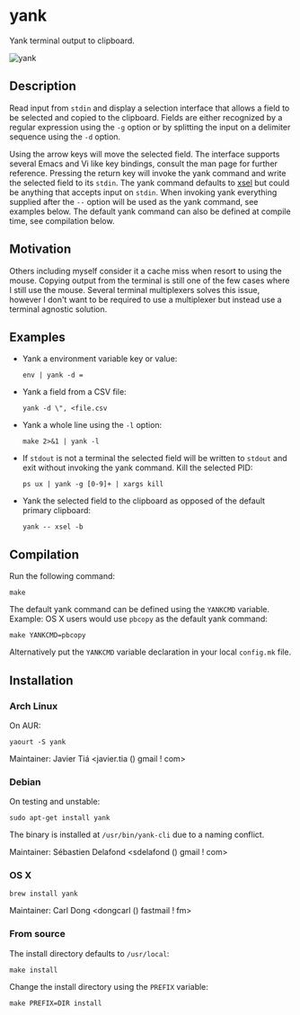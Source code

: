 yank
====

Yank terminal output to clipboard.

![yank](https://raw.githubusercontent.com/mptre/yank/gh-pages/screencast.gif)

Description
-----------

Read input from `stdin` and display a selection interface that allows a field to
be selected and copied to the clipboard.
Fields are either recognized by a regular expression using the `-g` option or by
splitting the input on a delimiter sequence using the `-d` option.

Using the arrow keys will move the selected field.
The interface supports several Emacs and Vi like key bindings, consult the man
page for further reference.
Pressing the return key will invoke the yank command and write the selected
field to its `stdin`.
The yank command defaults to [xsel] but could be anything that accepts input on
`stdin`.
When invoking yank everything supplied after the `--` option will be used as the
yank command, see examples below.
The default yank command can also be defined at compile time, see compilation
below.

Motivation
----------

Others including myself consider it a cache miss when resort to using the mouse.
Copying output from the terminal is still one of the few cases where I still use
the mouse.
Several terminal multiplexers solves this issue, however I don't want to be
required to use a multiplexer but instead use a terminal agnostic solution.

Examples
--------

  - Yank a environment variable key or value:

    ```
    env | yank -d =
    ```

  - Yank a field from a CSV file:

    ```
    yank -d \", <file.csv
    ```

  - Yank a whole line using the `-l` option:

    ```
    make 2>&1 | yank -l
    ```

  - If `stdout` is not a terminal the selected field will be written to `stdout`
    and exit without invoking the yank command.
    Kill the selected PID:

    ```
    ps ux | yank -g [0-9]+ | xargs kill
    ```

  - Yank the selected field to the clipboard as opposed of the default primary
    clipboard:

    ```
    yank -- xsel -b
    ```

Compilation
-----------

Run the following command:

```
make
```

The default yank command can be defined using the `YANKCMD` variable.
Example: OS X users would use `pbcopy` as the default yank command:

```
make YANKCMD=pbcopy
```

Alternatively put the `YANKCMD` variable declaration in your local `config.mk`
file.

Installation
------------

### Arch Linux

On AUR:

```
yaourt -S yank
```

Maintainer: Javier Tiá <javier.tia () gmail ! com>

### Debian

On testing and unstable:

```
sudo apt-get install yank
```

The binary is installed at `/usr/bin/yank-cli` due to a naming conflict.

Maintainer: Sébastien Delafond <sdelafond () gmail ! com>

### OS X

```
brew install yank
```

Maintainer: Carl Dong <dongcarl () fastmail ! fm>

### From source

The install directory defaults to `/usr/local`:

```
make install
```

Change the install directory using the `PREFIX` variable:

```
make PREFIX=DIR install
```

[xsel]: http://www.vergenet.net/~conrad/software/xsel/
